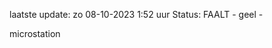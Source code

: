 laatste update: 
zo 08-10-2023  1:52   uur 
Status: FAALT - geel - 
<div class="service Y">microstation</div>